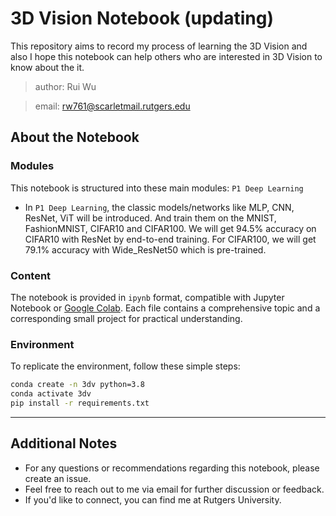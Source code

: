 # 3D Vision Notebook (updating)

This repository aims to record my process of learning the 3D Vision and also I hope this notebook can help others who are interested in 3D Vision to know about the it.

> author: Rui Wu

> email: rw761@scarletmail.rutgers.edu



## About the Notebook

### Modules
This notebook is structured into these main modules: `P1 Deep Learning`
- In `P1 Deep Learning`, the classic models/networks like MLP, CNN, ResNet, ViT will be introduced. And train them on the MNIST, FashionMNIST, CIFAR10 and CIFAR100. We will get 94.5% accuracy on CIFAR10 with ResNet by end-to-end training. For CIFAR100, we will get 79.1% accuracy with Wide_ResNet50 which is pre-trained.

### Content
The notebook is provided in `ipynb` format, compatible with Jupyter Notebook or [Google Colab](https://colab.research.google.com/). Each file contains a comprehensive topic and a corresponding small project for practical understanding.

### Environment
To replicate the environment, follow these simple steps:
```bash
conda create -n 3dv python=3.8
conda activate 3dv
pip install -r requirements.txt
```

---

## Additional Notes
- For any questions or recommendations regarding this notebook, please create an issue.
- Feel free to reach out to me via email for further discussion or feedback.
- If you'd like to connect, you can find me at Rutgers University.
